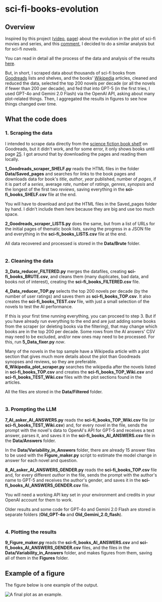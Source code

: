 # sci-fi-books-evolution

## Overview

Inspired by this project ([video](https://www.youtube.com/watch?v=nRQ2vMpw-n8), [page](https://pudding.cool/2024/07/scifi/)) about the evolution in the plot of sci-fi movies and series, and this [comment](https://www.youtube.com/watch?v=nRQ2vMpw-n8&lc=UgyRg89P8kRYQ2SdXrV4AaABAg), I decided to do a similar analysis but for sci-fi _novels_.

You can read in detail all the process of the data and analysis of the results [here](https://fdesmello.wordpress.com/2024/11/21/a-journey-through-160-years-of-sci-fi-novels-a-study-using-data-and-ai/).

But, in short, I scraped data about thousands of sci-fi books from [Goodreads](https://www.goodreads.com/) lists and shelves, and the books' [Wikipedia](https://en.wikipedia.org/wiki/Main_Page) articles, cleaned and reduced the data, selected the top 200 novels per decade (or all the novels if fewer than 200 per decade), and fed that into GPT-5 (in the first tries, I used GPT-4o and Gemini 2.0 Flash) via the OpenAI API, asking about many plot-related things. Then, I aggregated the results in figures to see how things changed over time.

## What the code does

### 1. Scraping the data

I intended to scrape data directly from the [science fiction book shelf](https://www.goodreads.com/shelf/show/science-fiction) on Goodreads, but it didn't work, and for some error, it only shows books until page [25](https://www.goodreads.com/shelf/show/science-fiction?page=25). I got around that by downloading the pages and reading them locally.

**1_Goodreads_scraper_SHELF.py** reads the HTML files in the folder **Data/Saved_pages** and searches for links to the book pages and downloads data for book's _title_, _author_, _year_ published, number of _pages_, if it is part of a _series_, average _rate_, number of _ratings_, _genres_, _synopsis_ and the longest of the first two _reviews_, saving everything in the **sci-fi_books_SHELF.csv** file at the end.

You will have to download and put the HTML files in the Saved_pages folder by hand. I didn't include them here because they are big and use too much space.

**2_Goodreads_scraper_LISTS.py** does the same, but from a list of URLs for the initial pages of thematic book lists, saving the progress in a JSON file and everything in the **sci-fi_books_LISTS.csv** file at the end. 

All data recovered and processed is stored in the **Data/Brute** folder.

#

### 2. Cleaning the data

**3_Data_reducer_FILTERED.py** merges the datafiles, creating **sci-fi_books_BRUTE.csv**, and cleans them (many duplicates, bad data, and books not of interest), creating the **sci-fi_books_FILTERED.csv** file.

**4_Data_reducer_TOP.py** selects the top 200 novels per decade (by the number of user ratings) and saves them as **sci-fi_books_TOP.csv**. It also creates the **sci-fi_books_TEST.csv** file, with just a small selection of the novels to test the AI performance. 

If this is your first time running everything, you can proceed to step 3. But if you have already run everything to the end and are just adding some books from the scraper (or deleting books via the filtering), that may change which books are in the top 200 per decade. Some rows from the AI answers' CSV may need to be excluded, and/or new ones may need to be processed. For this, run **5_Data_fixer.py** _now_.

Many of the novels in the top sample have a Wikipedia article with a plot section that gives much more details about the plot than Goodreads synopses and reviews, so they are preferable. **6_Wikipedia_plot_scraper.py** searches the wikipedia after the novels listed in **sci-fi_books_TOP.csv** and creates the **sci-fi_books_TOP_Wiki.csv** and **sci-fi_books_TEST_Wiki.csv** files with the plot sections found in the articles.

All the files are stored in the **Data/Filtered** folder.

#

### 3. Prompting the LLM

**7_AI_asker_AI_ANSWERS.py** reads the **sci-fi_books_TOP_Wiki.csv** file (or **sci-fi_books_TEST_Wiki.csv**) and, for every novel in the file, sends the prompt with the novel's data to OpenAI's API for GPT-5 and receives a text answer, parses it, and saves it in the **sci-fi_books_AI_ANSWERS.csv** file in the **Data/Answers** folder.

In the **Data/Variability_in_Answers** folder, there are already 15 answer files to be used with the **Figure_maker.py** script to estimate the model change in answer for each novel and question.

**8_AI_asker_AI_ANSWERS_GENDER.py** reads the **sci-fi_books_TOP.csv** file and, for every different _author_ in the file, sends the prompt with the author's name to GPT-5 and receives the author's gender, and saves it in the **sci-fi_books_AI_ANSWERS_GENDER.csv** file.

You will need a working API key set in your environment and credits in your OpenAI account for them to work.

Older results and some code for GPT-4o and Gemini 2.0 Flash are stored in separate folders (**Old_GPT-4o** and **Old_Gemini_2.0_flash**).

#

### 4. Plotting the results

**9_Figure_maker.py** reads the **sci-fi_books_AI_ANSWERS.csv** and **sci-fi_books_AI_ANSWERS_GENDER.csv** files, and the files in the **Data/Variability_in_Answers** folder, and makes figures from them, saving all of them in the **Figures** folder.

## Example of a figure

The figure below is one example of the output.

![A final plot as an example.](./Figures/04%20time%20GPT.png "When does most of the story take place in relation to the year the book was published? Distant past: millennia or more before; Far past: centuries before; Near past: within a few decades before; Present: within a few years; Near future: within a few decades ahead; Far future: centuries ahead; Distant future: millennia or more ahead; Multiple timelines: distinct time periods without a single dominant timeframe; Uncertain: Not enough information to say, unclear.")
